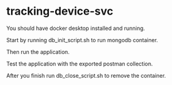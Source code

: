 # tracking-device-svc

You should have docker desktop installed and running.

Start by running db_init_script.sh to run mongodb container.

Then run the application.

Test the application with the exported postman collection.

After you finish run db_close_script.sh to remove the container.
